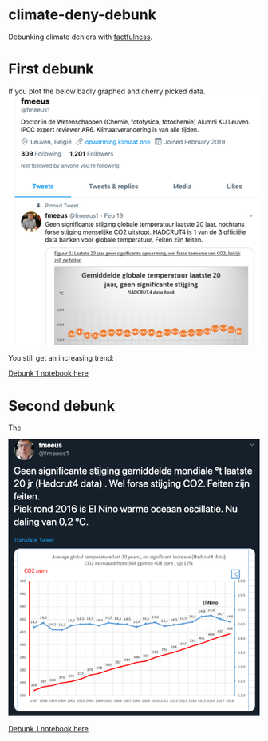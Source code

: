 # climate-deny-debunk

Debunking climate deniers with [factfulness](https://www.gapminder.org/factfulness/).


# First debunk 

If you plot the below badly graphed and cherry picked data.
![fakenews1.png](fakenews1.png)

You still get an increasing trend:

[Debunk 1 notebook here]()


# Second debunk 

The 

![fakenews2.png](fakenews2.png)

[Debunk 1 notebook here]()
